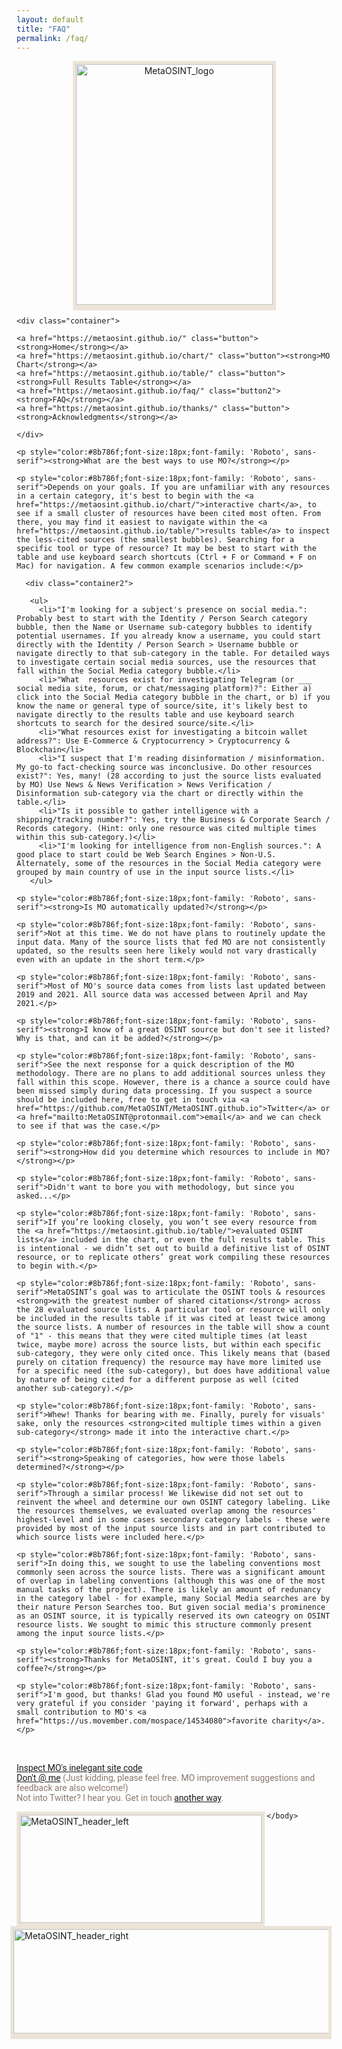 ```yaml
---
layout: default
title: "FAQ"
permalink: /faq/
---
```


   <style>
    .container{  
      text-align: center;  
    }
    .container2{  
      font-size: 16px;
      color: #8b786f;
      font-family: 'Roboto', sans-serif;
    }
    .container3{  
      text-align: center;
    }
    .button {
      border: 2px solid #8b786f;
      border-radius: 8px;
      padding: 5px 15px;
      background-color: #f5f5f5;
      color: #8b786f;
      font-size: 23px;
      cursor: pointer;
      font-family: 'Open Sans', sans-serif;
    }
    .button2 {
      border: 2px solid #8b786f;
      border-radius: 8px;
      padding: 5px 15px;
      background-color: #dcdcdc;
      color: #8b786f;
      font-size: 23px;
      cursor: pointer;
      font-family: 'Open Sans', sans-serif;
    }
  </style>

  <body style="margin-right:95px;margin-left:95px">
  
  <div class="container3">

  <a href="https://metaosint.github.io/"><img src="https://raw.githubusercontent.com/MetaOSINT/MetaOSINT.github.io/main/MetaOSINT_logo.PNG" alt="MetaOSINT_logo" width="315" height="385" style="border:5px solid #ece4d8;box-shadow: 0px 4px 0px #ece4d8"></a>
  
   </div>
   
    <div class="container">  
      
    <a href="https://metaosint.github.io/" class="button"><strong>Home</strong></a>
    <a href="https://metaosint.github.io/chart/" class="button"><strong>MO Chart</strong></a>
    <a href="https://metaosint.github.io/table/" class="button"><strong>Full Results Table</strong></a>
    <a href="https://metaosint.github.io/faq/" class="button2"><strong>FAQ</strong></a>
    <a href="https://metaosint.github.io/thanks/" class="button"><strong>Acknowledgments</strong></a>
       
    </div>

    <p style="color:#8b786f;font-size:18px;font-family: 'Roboto', sans-serif"><strong>What are the best ways to use MO?</strong></p>
    
    <p style="color:#8b786f;font-size:18px;font-family: 'Roboto', sans-serif">Depends on your goals. If you are unfamiliar with any resources in a certain category, it's best to begin with the <a href="https://metaosint.github.io/chart/">interactive chart</a>, to see if a small cluster of resources have been cited most often. From there, you may find it easiest to navigate within the <a href="https://metaosint.github.io/table/">results table</a> to inspect the less-cited sources (the smallest bubbles). Searching for a specific tool or type of resource? It may be best to start with the table and use keyboard search shortcuts (Ctrl + F or Command + F on Mac) for navigation. A few common example scenarios include:</p>
   
      <div class="container2">

       <ul>
         <li>"I'm looking for a subject's presence on social media.": Probably best to start with the Identity / Person Search category bubble, then the Name or Username sub-category bubbles to identify potential usernames. If you already know a username, you could start directly with the Identity / Person Search > Username bubble or navigate directly to that sub-category in the table. For detailed ways to investigate certain social media sources, use the resources that fall within the Social Media category bubble.</li>
         <li>"What  resources exist for investigating Telegram (or ___ social media site, forum, or chat/messaging platform)?": Either a) click into the Social Media category bubble in the chart, or b) if you know the name or general type of source/site, it's likely best to navigate directly to the results table and use keyboard search shortcuts to search for the desired source/site.</li>
         <li>"What resources exist for investigating a bitcoin wallet address?": Use E-Commerce & Cryptocurrency > Cryptocurrency & Blockchain</li>
         <li>"I suspect that I'm reading disinformation / misinformation. My go-to fact-checking source was inconclusive. Do other resources exist?": Yes, many! (28 according to just the source lists evaluated by MO) Use News & News Verification > News Verification / Disinformation sub-category via the chart or directly within the table.</li>
         <li>"Is it possible to gather intelligence with a shipping/tracking number?": Yes, try the Business & Corporate Search / Records category. (Hint: only one resource was cited multiple times within this sub-category.)</li>
         <li>"I'm looking for intelligence from non-English sources.": A good place to start could be Web Search Engines > Non-U.S. Alternately, some of the resources in the Social Media category were grouped by main country of use in the input source lists.</li>
       </ul>
      
   </div>

    <p style="color:#8b786f;font-size:18px;font-family: 'Roboto', sans-serif"><strong>Is MO automatically updated?</strong></p>
    
    <p style="color:#8b786f;font-size:18px;font-family: 'Roboto', sans-serif">Not at this time. We do not have plans to routinely update the input data. Many of the source lists that fed MO are not consistently updated, so the results seen here likely would not vary drastically even with an update in the short term.</p>
   
    <p style="color:#8b786f;font-size:18px;font-family: 'Roboto', sans-serif">Most of MO's source data comes from lists last updated between 2019 and 2021. All source data was accessed between April and May 2021.</p>

    <p style="color:#8b786f;font-size:18px;font-family: 'Roboto', sans-serif"><strong>I know of a great OSINT source but don't see it listed? Why is that, and can it be added?</strong></p>
   
    <p style="color:#8b786f;font-size:18px;font-family: 'Roboto', sans-serif">See the next response for a quick description of the MO methodology. There are no plans to add additional sources unless they fall within this scope. However, there is a chance a source could have been missed simply during data processing. If you suspect a source should be included here, free to get in touch via <a href="https://github.com/MetaOSINT/MetaOSINT.github.io">Twitter</a> or <a href="mailto:MetaOSINT@protonmail.com">email</a> and we can check to see if that was the case.</p>

    <p style="color:#8b786f;font-size:18px;font-family: 'Roboto', sans-serif"><strong>How did you determine which resources to include in MO?</strong></p>

    <p style="color:#8b786f;font-size:18px;font-family: 'Roboto', sans-serif">Didn't want to bore you with methodology, but since you asked...</p>
   
    <p style="color:#8b786f;font-size:18px;font-family: 'Roboto', sans-serif">If you’re looking closely, you won’t see every resource from the <a href="https://metaosint.github.io/table/">evaluated OSINT lists</a> included in the chart, or even the full results table. This is intentional - we didn’t set out to build a definitive list of OSINT resource, or to replicate others’ great work compiling these resources to begin with.</p>

    <p style="color:#8b786f;font-size:18px;font-family: 'Roboto', sans-serif">MetaOSINT’s goal was to articulate the OSINT tools & resources <strong>with the greatest number of shared citations</strong> across the 28 evaluated source lists. A particular tool or resource will only be included in the results table if it was cited at least twice among the source lists. A number of resources in the table will show a count of "1" - this means that they were cited multiple times (at least twice, maybe more) across the source lists, but within each specific sub-category, they were only cited once. This likely means that (based purely on citation frequency) the resource may have more limited use for a specific need (the sub-category), but does have additional value by nature of being cited for a different purpose as well (cited another sub-category).</p>

    <p style="color:#8b786f;font-size:18px;font-family: 'Roboto', sans-serif">Whew! Thanks for bearing with me. Finally, purely for visuals' sake, only the resources <strong>cited multiple times within a given sub-category</strong> made it into the interactive chart.</p>

    <p style="color:#8b786f;font-size:18px;font-family: 'Roboto', sans-serif"><strong>Speaking of categories, how were those labels determined?</strong></p>
   
    <p style="color:#8b786f;font-size:18px;font-family: 'Roboto', sans-serif">Through a similar process! We likewise did not set out to reinvent the wheel and determine our own OSINT category labeling. Like the resources themselves, we evaluated overlap among the resources' highest-level and in some cases secondary category labels - these were provided by most of the input source lists and in part contributed to which source lists were included here.</p>

    <p style="color:#8b786f;font-size:18px;font-family: 'Roboto', sans-serif">In doing this, we sought to use the labeling conventions most commonly seen across the source lists. There was a significant amount of overlap in labeling conventions (although this was one of the most manual tasks of the project). There is likely an amount of redunancy in the category label - for example, many Social Media searches are by their nature Person Searches too. But given social media's prominence as an OSINT source, it is typically reserved its own cateogry on OSINT resource lists. We sought to mimic this structure commonly present among the input source lists.</p>
   
    <p style="color:#8b786f;font-size:18px;font-family: 'Roboto', sans-serif"><strong>Thanks for MetaOSINT, it's great. Could I buy you a coffee?</strong></p>

    <p style="color:#8b786f;font-size:18px;font-family: 'Roboto', sans-serif">I'm good, but thanks! Glad you found MO useful - instead, we're very grateful if you consider 'paying it forward', perhaps with a small contribution to MO's <a href="https://us.movember.com/mospace/14534080">favorite charity</a>.</p>

  </body>

<p style="color:#8b786f;font-size:14px;font-family: 'Roboto', sans-serif"><br><br><a href="https://github.com/MetaOSINT/MetaOSINT.github.io">Inspect MO's inelegant site code</a>
<br><a href="https://twitter.com/IntelScott">Don't @ me</a> (Just kidding, please feel free. MO improvement suggestions and feedback are also welcome!)
<br>Not into Twitter? I hear you. Get in touch <a href="mailto:MetaOSINT@protonmail.com">another way</a>.</p>

  <body style="margin-right:95px;margin-left:95px">

  <img src="https://raw.githubusercontent.com/MetaOSINT/MetaOSINT.github.io/main/header_left.PNG" alt="MetaOSINT_header_left" width="387" height="173" style="border:5px solid #ece4d8;box-shadow: 0px 4px 0px #ece4d8" align="left">

  <img src="https://raw.githubusercontent.com/MetaOSINT/MetaOSINT.github.io/main/header_right.PNG" alt="MetaOSINT_header_right" width="530" height="167" style="border:5px solid #ece4d8;box-shadow: 0px 4px 0px #ece4d8" align="right">

    </body>
